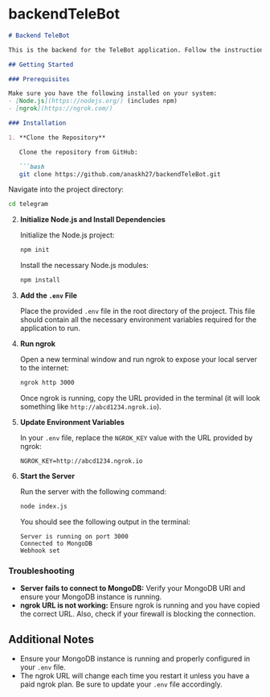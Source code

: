 # backendTeleBot

```markdown
# Backend TeleBot

This is the backend for the TeleBot application. Follow the instructions below to set up and run the project on your local machine.

## Getting Started

### Prerequisites

Make sure you have the following installed on your system:
- [Node.js](https://nodejs.org/) (includes npm)
- [ngrok](https://ngrok.com/)

### Installation

1. **Clone the Repository**

   Clone the repository from GitHub:

   ```bash
   git clone https://github.com/anaskh27/backendTeleBot.git
   ```

   Navigate into the project directory:

   ```bash
   cd telegram
   ```

2. **Initialize Node.js and Install Dependencies**

   Initialize the Node.js project:

   ```bash
   npm init
   ```

   Install the necessary Node.js modules:

   ```bash
   npm install
   ```

3. **Add the `.env` File**

   Place the provided `.env` file in the root directory of the project. This file should contain all the necessary environment variables required for the application to run.

4. **Run ngrok**

   Open a new terminal window and run ngrok to expose your local server to the internet:

   ```bash
   ngrok http 3000
   ```

   Once ngrok is running, copy the URL provided in the terminal (it will look something like `http://abcd1234.ngrok.io`).

5. **Update Environment Variables**

   In your `.env` file, replace the `NGROK_KEY` value with the URL provided by ngrok:

   ```env
   NGROK_KEY=http://abcd1234.ngrok.io
   ```

6. **Start the Server**

   Run the server with the following command:

   ```bash
   node index.js
   ```

   You should see the following output in the terminal:

   ```
   Server is running on port 3000
   Connected to MongoDB
   Webhook set
   ```

### Troubleshooting

- **Server fails to connect to MongoDB:** Verify your MongoDB URI and ensure your MongoDB instance is running.
- **ngrok URL is not working:** Ensure ngrok is running and you have copied the correct URL. Also, check if your firewall is blocking the connection.

## Additional Notes

- Ensure your MongoDB instance is running and properly configured in your `.env` file.
- The ngrok URL will change each time you restart it unless you have a paid ngrok plan. Be sure to update your `.env` file accordingly.
```
